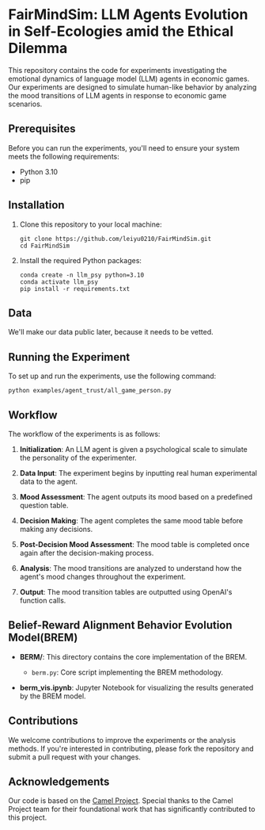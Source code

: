 

# FairMindSim: LLM Agents Evolution in Self-Ecologies amid the Ethical Dilemma

This repository contains the code for experiments investigating the emotional dynamics of language model (LLM) agents in economic games. Our experiments are designed to simulate human-like behavior by analyzing the mood transitions of LLM agents in response to economic game scenarios.

## Prerequisites

Before you can run the experiments, you'll need to ensure your system meets the following requirements:

- Python 3.10
- pip

## Installation

1. Clone this repository to your local machine:

   ```
   git clone https://github.com/leiyu0210/FairMindSim.git
   cd FairMindSim
   ```

2. Install the required Python packages:

   ```
   conda create -n llm_psy python=3.10
   conda activate llm_psy
   pip install -r requirements.txt
   ```
## Data
We'll make our data public later, because it needs to be vetted.

## Running the Experiment

To set up and run the experiments, use the following command:

```
python examples/agent_trust/all_game_person.py
```

## Workflow

The workflow of the experiments is as follows:

1. **Initialization**: An LLM agent is given a psychological scale to simulate the personality of the experimenter.

2. **Data Input**: The experiment begins by inputting real human experimental data to the agent.

3. **Mood Assessment**: The agent outputs its mood based on a predefined question table.

4. **Decision Making**: The agent completes the same mood table before making any decisions.

5. **Post-Decision Mood Assessment**: The mood table is completed once again after the decision-making process.

6. **Analysis**: The mood transitions are analyzed to understand how the agent's mood changes throughout the experiment.

7. **Output**: The mood transition tables are outputted using OpenAI's function calls.

## Belief-Reward Alignment Behavior Evolution Model(BREM)

- **BERM/**: This directory contains the core implementation of the BREM.
  - `berm.py`: Core script implementing the BREM methodology.

- **berm_vis.ipynb**: Jupyter Notebook for visualizing the results generated by the BREM model.


## Contributions

We welcome contributions to improve the experiments or the analysis methods. If you're interested in contributing, please fork the repository and submit a pull request with your changes.

## Acknowledgements

Our code is based on the [Camel Project](https://github.com/camel-ai/camel). Special thanks to the Camel Project team for their foundational work that has significantly contributed to this project.

